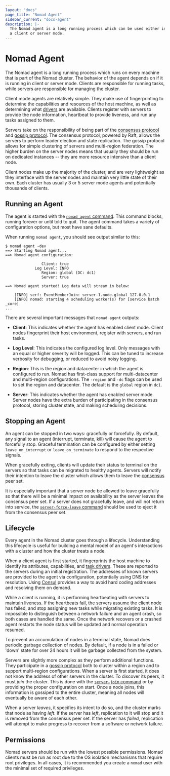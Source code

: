 ```yaml
---
layout: "docs"
page_title: "Nomad Agent"
sidebar_current: "docs-agent"
description: |-
  The Nomad agent is a long running process which can be used either in
  a client or server mode.
---
```


# Nomad Agent

The Nomad agent is a long running process which runs on every machine that
is part of the Nomad cluster. The behavior of the agent depends on if it is
running in client or server mode. Clients are responsible for running tasks,
while servers are responsible for managing the cluster.

Client mode agents are relatively simple. They make use of fingerprinting
to determine the capabilities and resources of the host machine, as well as
determining what [drivers](/docs/drivers/index.html) are available. Clients
register with servers to provide the node information, heartbeat to provide
liveness, and run any tasks assigned to them.

Servers take on the responsibility of being part of the
[consensus protocol](/docs/internals/consensus.html) and [gossip protocol](/docs/internals/gossip.html).
The consensus protocol, powered by Raft, allows the servers to perform
leader election and state replication. The gossip protocol allows for simple
clustering of servers and multi-region federation. The higher burden on the
server nodes means that usually they should be run on dedicated instances --
they are more resource intensive than a client node.

Client nodes make up the majority of the cluster, and are very lightweight as
they interface with the server nodes and maintain very little state of their
own. Each cluster has usually 3 or 5 server mode agents and potentially
thousands of clients.

## Running an Agent

The agent is started with the [`nomad agent` command](/docs/commands/agent.html). This
command blocks, running forever or until told to quit. The agent command takes a variety
of configuration options, but most have sane defaults.

When running `nomad agent`, you should see output similar to this:

```text
$ nomad agent -dev
==> Starting Nomad agent...
==> Nomad agent configuration:

                Client: true
             Log Level: INFO
                Region: global (DC: dc1)
                Server: true

==> Nomad agent started! Log data will stream in below:

    [INFO] serf: EventMemberJoin: server-1.node.global 127.0.0.1
    [INFO] nomad: starting 4 scheduling worker(s) for [service batch _core]
...
```

There are several important messages that `nomad agent` outputs:

- **Client**: This indicates whether the agent has enabled client mode.
  Client nodes fingerprint their host environment, register with servers,
  and run tasks.

- **Log Level**: This indicates the configured log level. Only messages with
  an equal or higher severity will be logged. This can be tuned to increase
  verbosity for debugging, or reduced to avoid noisy logging.

- **Region**: This is the region and datacenter in which the agent is configured
  to run. Nomad has first-class support for multi-datacenter and multi-region
  configurations. The `-region` and `-dc` flags can be used to set the region
  and datacenter. The default is the `global` region in `dc1`.

- **Server**: This indicates whether the agent has enabled server mode.
  Server nodes have the extra burden of participating in the consensus protocol,
  storing cluster state, and making scheduling decisions.

## Stopping an Agent

An agent can be stopped in two ways: gracefully or forcefully. By default,
any signal to an agent (interrupt, terminate, kill) will cause the agent
to forcefully stop. Graceful termination can be configured by either
setting `leave_on_interrupt` or `leave_on_terminate` to respond to the
respective signals.

When gracefully exiting, clients will update their status to terminal on
the servers so that tasks can be migrated to healthy agents. Servers
will notify their intention to leave the cluster which allows them to
leave the [consensus](/docs/internals/consensus.html) peer set.

It is especially important that a server node be allowed to leave gracefully
so that there will be a minimal impact on availability as the server leaves
the consensus peer set. If a server does not gracefully leave, and will not
return into service, the [`server-force-leave` command](/docs/commands/server-force-leave.html)
should be used to eject it from the consensus peer set.

## Lifecycle

Every agent in the Nomad cluster goes through a lifecycle. Understanding
this lifecycle is useful for building a mental model of an agent's interactions
with a cluster and how the cluster treats a node.

When a client agent is first started, it fingerprints the host machine to
identify its attributes, capabilities, and [task drivers](/docs/drivers/index.html).
These are reported to the servers during an initial registration. The addresses
of known servers are provided to the agent via configuration, potentially using
DNS for resolution. Using [Consul](https://www.consul.io) provides a way to avoid hard
coding addresses and resolving them on demand.

While a client is running, it is performing heartbeating with servers to
maintain liveness. If the heartbeats fail, the servers assume the client node
has failed, and stop assigning new tasks while migrating existing tasks.
It is impossible to distinguish between a network failure and an agent crash,
so both cases are handled the same. Once the network recovers or a crashed agent
restarts the node status will be updated and normal operation resumed.

To prevent an accumulation of nodes in a terminal state, Nomad does periodic
garbage collection of nodes. By default, if a node is in a failed or 'down'
state for over 24 hours it will be garbage collected from the system.

Servers are slightly more complex as they perform additional functions. They
participate in a [gossip protocol](/docs/internals/gossip.html) both to cluster
within a region and to support multi-region configurations. When a server is
first started, it does not know the address of other servers in the cluster.
To discover its peers, it must _join_ the cluster. This is done with the
[`server-join` command](/docs/commands/server-join.html) or by providing the
proper configuration on start. Once a node joins, this information is gossiped
to the entire cluster, meaning all nodes will eventually be aware of each other.

When a server _leaves_, it specifies its intent to do so, and the cluster marks that
node as having _left_. If the server has _left_, replication to it will stop and it
is removed from the consensus peer set. If the server has _failed_, replication
will attempt to make progress to recover from a software or network failure.

## Permissions

Nomad servers should be run with the lowest possible permissions. Nomad clients
must be run as root due to the OS isolation mechanisms that require root
privileges. In all cases, it is recommended you create a `nomad` user with the
minimal set of required privileges.
